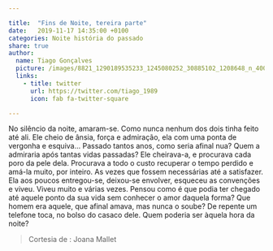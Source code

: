 ```yaml
---

title:  "Fins de Noite, tereira parte"
date:   2019-11-17 14:35:00 +0100
categories: Noite história do passado
share: true
author:
  name: Tiago Gonçalves
  picture: /images/8821_1290189535233_1245080252_30885102_1208648_n_400x400.jpg
  links:
    - title: twitter
      url: https://twitter.com/tiago_1989
      icon: fab fa-twitter-square

---
```

No silêncio da noite, amaram-se. Como nunca nenhum dos dois tinha feito até ali. Ele cheio de ânsia, força e admiração, ela com uma ponta de vergonha e esquiva... Passado tantos anos, como seria afinal nua? Quem a admiraria após tantas vidas passadas? Ele cheirava-a, e procurava cada poro da  pele dela. Procurava a todo o custo recuperar o tempo perdido e amá-la muito, por inteiro. As vezes que fossem necessárias até a satisfazer. Ela aos poucos entregou-se, deixou-se envolver, esqueceu as convenções e viveu.  Viveu muito e várias vezes. Pensou como é que podia ter chegado até aquele ponto da sua vida sem conhecer o amor daquela forma? Que homem era aquele, que afinal amava, mas nunca o soube? De repente um telefone toca, no bolso do casaco dele. Quem poderia ser àquela hora da noite?

>Cortesia de : Joana Mallet
